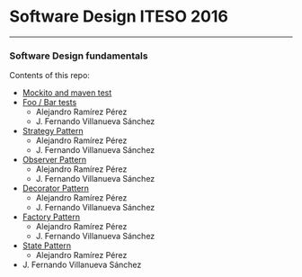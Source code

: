 # Software Design ITESO 2016
---------------------
### Software Design fundamentals

Contents of this repo:
* [Mockito and maven test](https://github.com/a-rmz/sditeso2016/tree/master/testingMavenAndMockito)
* [Foo / Bar tests](https://github.com/a-rmz/sditeso2016/tree/master/mockitoExercise)
    * Alejandro Ramírez Pérez
    * J. Fernando Villanueva Sánchez
* [Strategy Pattern](https://github.com/a-rmz/sditeso2016/tree/master/strategyPattern)
    * Alejandro Ramírez Pérez
    * J. Fernando Villanueva Sánchez
* [Observer Pattern](https://github.com/a-rmz/sditeso2016/tree/master/observerPattern)
    * Alejandro Ramírez Pérez
    * J. Fernando Villanueva Sánchez
* [Decorator Pattern](https://github.com/a-rmz/sditeso2016/tree/master/decoratorPattern)
    * Alejandro Ramírez Pérez
    * J. Fernando Villanueva Sánchez
* [Factory Pattern](https://github.com/a-rmz/sditeso2016/tree/master/factoryMethodPattern)
    * Alejandro Ramírez Pérez
    * J. Fernando Villanueva Sánchez
* [State Pattern](https://github.com/a-rmz/sditeso2016/tree/master/stateDesignPattern)
    * Alejandro Ramírez Pérez
* J. Fernando Villanueva Sánchez

